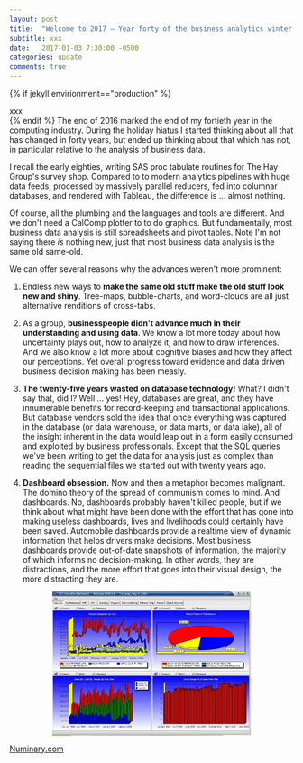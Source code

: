 ```yaml
---
layout: post
title:  "Welcome to 2017 — Year forty of the business analytics winter!"
subtitle: xxx
date:   2017-01-03 7:30:00 -0500
categories: update
comments: true
---
```

{% if jekyll.envirionment=="production" %}
<div>xxx</div>
{% endif %}
The end of 2016 marked the end of my fortieth year in the computing industry. During the holiday hiatus I started thinking about all that has changed in forty years, but ended up thinking about that which has not, in particular relative to the analysis of business data.

I recall the early eighties, writing SAS proc tabulate routines for The Hay Group's survey shop. Compared to to modern analytics pipelines with huge data feeds, processed by massively parallel reducers, fed into columnar databases, and rendered with Tableau, the difference is ... almost nothing.

Of course, all the plumbing and the languages and tools are different. And we don't need a CalComp plotter to to do graphics. But fundamentally, most business data analysis is still spreadsheets and pivot tables. Note I'm not saying there <em>is</em> nothing new, just that most business data analysis is the same old same-old.

We can offer several reasons why the advances weren't more prominent:

1. Endless new ways to <b>make the same old stuff make the old stuff look new and shiny</b>. Tree-maps, bubble-charts, and word-clouds are all just alternative renditions of cross-tabs.

2. As a group, <b>businesspeople didn't advance much in their understanding and using data</b>. We know a lot more today about how uncertainty plays out, how to analyze it, and how to draw inferences. And we also know a lot more about cognitive biases and how they affect our perceptions. Yet overall progress toward evidence and data driven business decision making has been measly.

3. <b>The twenty-five years wasted on database technology!</b> What? I didn't say that, did I? Well ... yes! Hey, databases are great, and they have innumerable benefits for record-keeping and transactional applications. But database vendors sold the idea that once everything was captured in the database (or data warehouse, or data marts, or data lake), all of the insight inherent in the data would leap out in a form easily consumed and exploited by business professionals. Except that the SQL queries we've been writing to get the data for analysis just as complex than reading the sequential files we started out with twenty years ago.

4. <b>Dashboard obsession.</b> Now and then a metaphor becomes malignant. The domino theory of the spread of communism comes to mind. And dashboards. No, dashboards probably haven't killed people, but if we think about what might have been done with the effort that has gone into making useless dashboards, lives and livelihoods could certainly have been saved. Automobile dashboards provide a realtime view of dynamic information that helps drivers make decisions. Most business dashboards provide out-of-date snapshots of information, the majority of which informs no decision-making. In other words, they are distractions, and the more effort that goes into their visual design, the more distracting they are.

<img src="/img/baddash.jpg" style="display:block; margin-right: auto; margin-left: auto; width: 70%"/>




[Numinary.com][numinary-home]

[numinary-home]: http://www.numinary.com

